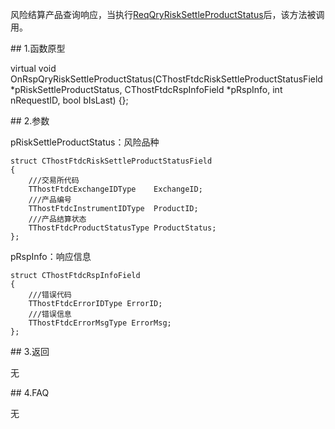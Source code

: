 <p>风险结算产品查询响应，当执行<a href="../../CTHOSTFTDCTRADERSPI/REQQRYRISKSETTLEPRODUCTSTATUS/">ReqQryRiskSettleProductStatus</a>后，该方法被调用。</p>
<span class="anchor" id="f145e4a9-7403-4701-b7e5-88c37f895ec2"></span>
## 1.函数原型
<p>virtual void OnRspQryRiskSettleProductStatus(CThostFtdcRiskSettleProductStatusField *pRiskSettleProductStatus, CThostFtdcRspInfoField *pRspInfo, int nRequestID, bool bIsLast) {};</p>
<span class="anchor" id="5db68350-b185-4675-a86c-e2d85ebf359b"></span>
## 2.参数
<p>pRiskSettleProductStatus：风险品种</p>
<pre><code>struct CThostFtdcRiskSettleProductStatusField
{
    ///交易所代码
    TThostFtdcExchangeIDType    ExchangeID;
    ///产品编号
    TThostFtdcInstrumentIDType  ProductID;
    ///产品结算状态
    TThostFtdcProductStatusType ProductStatus;
};
</code></pre>
<p>pRspInfo：响应信息</p>
<pre><code>struct CThostFtdcRspInfoField
{
    ///错误代码
    TThostFtdcErrorIDType ErrorID;
    ///错误信息
    TThostFtdcErrorMsgType ErrorMsg;
};
</code></pre>
<span class="anchor" id="c192591a-0a62-4eea-a60c-e9547dca4e97"></span>
## 3.返回
<p>无</p>
<span class="anchor" id="aabd70af-6cd7-4411-a451-c8a922c1bf53"></span>
## 4.FAQ
<p>无</p>
